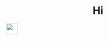 <h1 align="center">Hi</h1>
<img src="https://github.com/blackcater/blackcater/raw/main/images/Hi.gif" height="32"/></h1>
